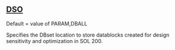 ## [DSO](https://nexus.hexagon.com/documentationcenter/bundle/MSC_Nastran_2022.4/page/Nastran_Combined_Book/qrg/parameters/TOC.DSO.xhtml)

Default = value of PARAM,DBALL

Specifies the DBset location to store datablocks created for design sensitivity and optimization in SOL 200.

